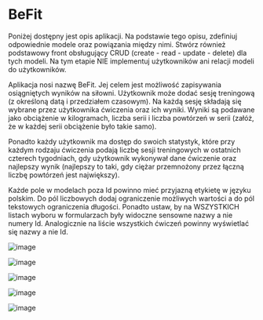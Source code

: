 # BeFit

Poniżej dostępny jest opis aplikacji. Na podstawie tego opisu, zdefiniuj odpowiednie modele oraz powiązania między nimi. Stwórz również podstawowy front obsługujący CRUD (create - read - update - delete) dla tych modeli. Na tym etapie NIE implementuj użytkowników ani relacji modeli do użytkowników.



Aplikacja nosi nazwę BeFit. Jej celem jest możliwość zapisywania osiągniętych wyników na siłowni. Użytkownik może dodać sesję treningową (z określoną datą i przedziałem czasowym). Na każdą sesję składają się wybrane przez użytkownika ćwiczenia oraz ich wyniki. Wyniki są podawane jako obciążenie w kilogramach, liczba serii i liczba powtórzeń w serii (załóż, że w każdej serii obciążenie było takie samo).

Ponadto każdy użytkownik ma dostęp do swoich statystyk, które przy każdym rodzaju ćwiczenia podają liczbę sesji treningowych w ostatnich czterech tygodniach, gdy użytkownik wykonywał dane ćwiczenie oraz najlepszy wynik (najlepszy to taki, gdy ciężar przemnożony przez łączną liczbę powtórzeń jest największy).

Każde pole w modelach poza Id powinno mieć przyjazną etykietę w języku polskim. Do pól liczbowych dodaj ograniczenie możliwych wartości a do pól tekstowych ograniczenia długości. Ponadto ustaw, by na WSZYSTKICH listach wyboru w formularzach były widoczne sensowne nazwy a nie numery Id. Analogicznie na liście wszystkich ćwiczeń powinny wyświetlać się nazwy a nie Id.

![image](https://github.com/user-attachments/assets/79d930ea-668c-479b-9de6-8801897b02a3)

![image](https://github.com/user-attachments/assets/db929d25-7f42-4464-a780-c4e7edb5c475)

![image](https://github.com/user-attachments/assets/dbe34251-c4eb-42ed-b78b-123af47a7749)

![image](https://github.com/user-attachments/assets/952ac21f-d55a-498d-b58c-bc1c1c2302a7)

![image](https://github.com/user-attachments/assets/82a150d7-4a5f-49e2-904b-953fe5b5262f)
